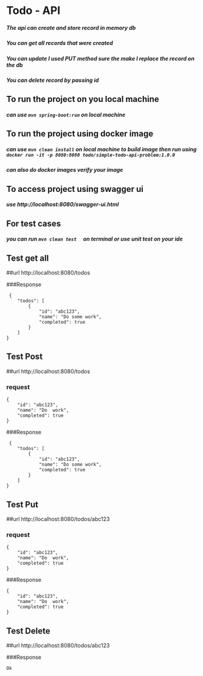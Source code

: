 # Todo - API

##### The api can create and store record  in memory db 
##### You can get all records that were created
##### You can update I used PUT method  sure the make I replace the  record on the db
##### You can delete record by passing id

## To run the project on you local machine
##### can use `mvn spring-boot:run` on  local machine 

## To run the project using docker image
##### can use `mvn clean install` on  local machine  to build image then run using `docker run -it -p 8080:8080 todo/simple-todo-api-problem:1.0.0`
##### can also do docker images verify your image

## To access project using swagger ui
#####  use http://localhost:8080/swagger-ui.html

## For test cases
##### you  can run `mvn clean test  ` on terminal or use unit test on your ide

## Test get all

##url http://localhost:8080/todos

###Response

	 {
	    "todos": [
	        {
	            "id": "abc123",
	            "name": "Do some work",
	            "completed": true
	        }
	    ]
	}

## Test Post

##url http://localhost:8080/todos

### request
	
	{
	    "id": "abc123",
	    "name": "Do  work",
	    "completed": true
	}

###Response

	 {
	    "todos": [
	        {
	            "id": "abc123",
	            "name": "Do some work",
	            "completed": true
	        }
	    ]
	}
	
## Test Put

##url http://localhost:8080/todos/abc123

### request
	
	{
	    "id": "abc123",
	    "name": "Do  work",
	    "completed": true
	}

###Response

	{
	    "id": "abc123",
	    "name": "Do  work",
	    "completed": true
	}
	
	
## Test Delete

##url http://localhost:8080/todos/abc123


###Response

	Ok
